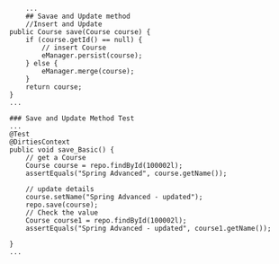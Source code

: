         ...
        ## Savae and Update method
        //Insert and Update
	public Course save(Course course) {
		if (course.getId() == null) {
			// insert Course
			eManager.persist(course);
		} else {
			eManager.merge(course);
		}
		return course;
	}
	...
	
	### Save and Update Method Test
	...
	@Test
	@DirtiesContext
	public void save_Basic() {
		// get a Course
		Course course = repo.findById(100002l);
		assertEquals("Spring Advanced", course.getName());

		// update details
		course.setName("Spring Advanced - updated");
		repo.save(course);
		// Check the value
		Course course1 = repo.findById(100002l);
		assertEquals("Spring Advanced - updated", course1.getName());

	}
	...

